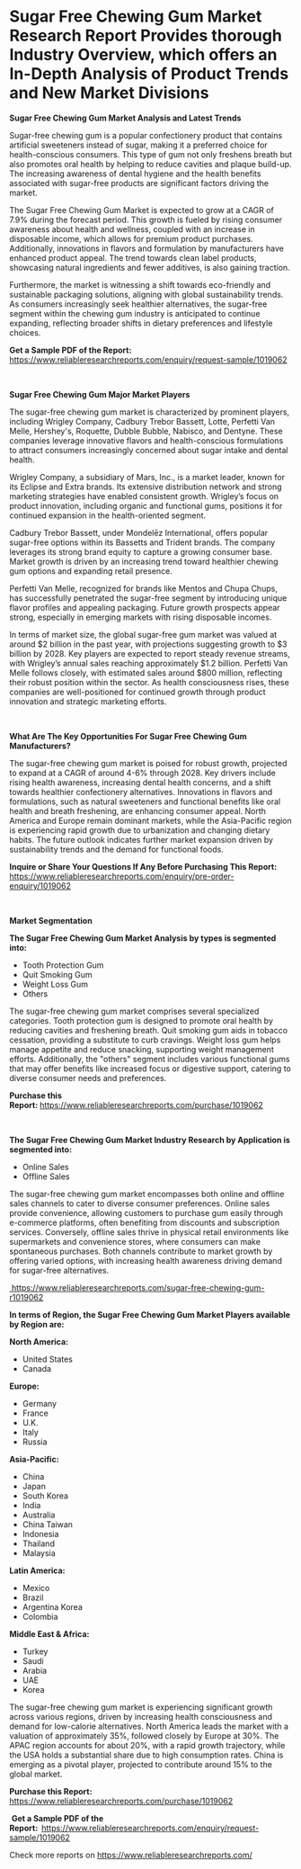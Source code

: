 <p><h1>Sugar Free Chewing Gum Market Research Report Provides thorough Industry Overview, which offers an In-Depth Analysis of Product Trends and New Market Divisions</h1></p><p><strong>Sugar Free Chewing Gum Market Analysis and Latest Trends</strong></p>
<p><p>Sugar-free chewing gum is a popular confectionery product that contains artificial sweeteners instead of sugar, making it a preferred choice for health-conscious consumers. This type of gum not only freshens breath but also promotes oral health by helping to reduce cavities and plaque build-up. The increasing awareness of dental hygiene and the health benefits associated with sugar-free products are significant factors driving the market.</p><p>The Sugar Free Chewing Gum Market is expected to grow at a CAGR of 7.9% during the forecast period. This growth is fueled by rising consumer awareness about health and wellness, coupled with an increase in disposable income, which allows for premium product purchases. Additionally, innovations in flavors and formulation by manufacturers have enhanced product appeal. The trend towards clean label products, showcasing natural ingredients and fewer additives, is also gaining traction.</p><p>Furthermore, the market is witnessing a shift towards eco-friendly and sustainable packaging solutions, aligning with global sustainability trends. As consumers increasingly seek healthier alternatives, the sugar-free segment within the chewing gum industry is anticipated to continue expanding, reflecting broader shifts in dietary preferences and lifestyle choices.</p></p>
<p><strong>Get a Sample PDF of the Report:&nbsp;</strong> <a href="https://www.reliableresearchreports.com/enquiry/request-sample/1019062?utm_campaign=3545&utm_medium=2&utm_source=Github&utm_content=ia&utm_term=04042025&utm_id=sugar-free-chewing-gum">https://www.reliableresearchreports.com/enquiry/request-sample/1019062</a></p>
<p>&nbsp;</p>
<p><strong>Sugar Free Chewing Gum Major Market Players</strong></p>
<p><p>The sugar-free chewing gum market is characterized by prominent players, including Wrigley Company, Cadbury Trebor Bassett, Lotte, Perfetti Van Melle, Hershey's, Roquette, Dubble Bubble, Nabisco, and Dentyne. These companies leverage innovative flavors and health-conscious formulations to attract consumers increasingly concerned about sugar intake and dental health.</p><p>Wrigley Company, a subsidiary of Mars, Inc., is a market leader, known for its Eclipse and Extra brands. Its extensive distribution network and strong marketing strategies have enabled consistent growth. Wrigley’s focus on product innovation, including organic and functional gums, positions it for continued expansion in the health-oriented segment.</p><p>Cadbury Trebor Bassett, under Mondelēz International, offers popular sugar-free options within its Bassetts and Trident brands. The company leverages its strong brand equity to capture a growing consumer base. Market growth is driven by an increasing trend toward healthier chewing gum options and expanding retail presence.</p><p>Perfetti Van Melle, recognized for brands like Mentos and Chupa Chups, has successfully penetrated the sugar-free segment by introducing unique flavor profiles and appealing packaging. Future growth prospects appear strong, especially in emerging markets with rising disposable incomes.</p><p>In terms of market size, the global sugar-free gum market was valued at around $2 billion in the past year, with projections suggesting growth to $3 billion by 2028. Key players are expected to report steady revenue streams, with Wrigley’s annual sales reaching approximately $1.2 billion. Perfetti Van Melle follows closely, with estimated sales around $800 million, reflecting their robust position within the sector. As health consciousness rises, these companies are well-positioned for continued growth through product innovation and strategic marketing efforts.</p></p>
<p>&nbsp;</p>
<p><strong>What Are The Key Opportunities For Sugar Free Chewing Gum Manufacturers?</strong></p>
<p><p>The sugar-free chewing gum market is poised for robust growth, projected to expand at a CAGR of around 4-6% through 2028. Key drivers include rising health awareness, increasing dental health concerns, and a shift towards healthier confectionery alternatives. Innovations in flavors and formulations, such as natural sweeteners and functional benefits like oral health and breath freshening, are enhancing consumer appeal. North America and Europe remain dominant markets, while the Asia-Pacific region is experiencing rapid growth due to urbanization and changing dietary habits. The future outlook indicates further market expansion driven by sustainability trends and the demand for functional foods.</p></p>
<p><strong>Inquire or Share Your Questions If Any Before Purchasing This Report:</strong> <a href="https://www.reliableresearchreports.com/enquiry/pre-order-enquiry/1019062?utm_campaign=3545&utm_medium=2&utm_source=Github&utm_content=ia&utm_term=04042025&utm_id=sugar-free-chewing-gum">https://www.reliableresearchreports.com/enquiry/pre-order-enquiry/1019062</a></p>
<p>&nbsp;</p>
<p><strong>Market Segmentation</strong></p>
<p><strong>The Sugar Free Chewing Gum Market Analysis by types is segmented into:</strong></p>
<p><ul><li>Tooth Protection Gum</li><li>Quit Smoking Gum</li><li>Weight Loss Gum</li><li>Others</li></ul></p>
<p><p>The sugar-free chewing gum market comprises several specialized categories. Tooth protection gum is designed to promote oral health by reducing cavities and freshening breath. Quit smoking gum aids in tobacco cessation, providing a substitute to curb cravings. Weight loss gum helps manage appetite and reduce snacking, supporting weight management efforts. Additionally, the "others" segment includes various functional gums that may offer benefits like increased focus or digestive support, catering to diverse consumer needs and preferences.</p></p>
<p><strong>Purchase this Report:&nbsp;</strong><a href="https://www.reliableresearchreports.com/purchase/1019062?utm_campaign=3545&utm_medium=2&utm_source=Github&utm_content=ia&utm_term=04042025&utm_id=sugar-free-chewing-gum">https://www.reliableresearchreports.com/purchase/1019062</a></p>
<p>&nbsp;</p>
<p><strong>The Sugar Free Chewing Gum Market Industry Research by Application is segmented into:</strong></p>
<p><ul><li>Online Sales</li><li>Offline Sales</li></ul></p>
<p><p>The sugar-free chewing gum market encompasses both online and offline sales channels to cater to diverse consumer preferences. Online sales provide convenience, allowing customers to purchase gum easily through e-commerce platforms, often benefiting from discounts and subscription services. Conversely, offline sales thrive in physical retail environments like supermarkets and convenience stores, where consumers can make spontaneous purchases. Both channels contribute to market growth by offering varied options, with increasing health awareness driving demand for sugar-free alternatives.</p></p>
<p><a href="https://www.reliableresearchreports.com/sugar-free-chewing-gum-r1019062?utm_campaign=3545&utm_medium=2&utm_source=Github&utm_content=ia&utm_term=04042025&utm_id=sugar-free-chewing-gum">&nbsp;https://www.reliableresearchreports.com/sugar-free-chewing-gum-r1019062</a></p>
<p><strong>In terms of Region, the Sugar Free Chewing Gum Market Players available by Region are:</strong></p>
<p>
    <p> <strong> North America: </strong>
        <ul>
            <li>United States</li>
            <li>Canada</li>
        </ul>
        </p> 
    <p> <strong> Europe: </strong>
        <ul>
            <li>Germany</li>
            <li>France</li>
            <li>U.K.</li>
            <li>Italy</li>
            <li>Russia</li>
        </ul>
        </p> 
    <p> <strong> Asia-Pacific: </strong>
        <ul>
            <li>China</li>
            <li>Japan</li>
            <li>South Korea</li>
            <li>India</li>
            <li>Australia</li>
            <li>China Taiwan</li>
            <li>Indonesia</li>
            <li>Thailand</li>
            <li>Malaysia</li>
        </ul>
        </p> 
    <p> <strong> Latin America: </strong>
        <ul>
            <li>Mexico</li>
            <li>Brazil</li>
            <li>Argentina Korea</li>
            <li>Colombia</li>
        </ul>
        </p> 
    <p> <strong> Middle East & Africa: </strong>
        <ul>
            <li>Turkey</li>
            <li>Saudi</li>
            <li>Arabia</li>
            <li>UAE</li>
            <li>Korea</li>
        </ul>
    </p>
    </p>
<p><p>The sugar-free chewing gum market is experiencing significant growth across various regions, driven by increasing health consciousness and demand for low-calorie alternatives. North America leads the market with a valuation of approximately 35%, followed closely by Europe at 30%. The APAC region accounts for about 20%, with a rapid growth trajectory, while the USA holds a substantial share due to high consumption rates. China is emerging as a pivotal player, projected to contribute around 15% to the global market.</p></p>
<p><strong>Purchase this Report: </strong><a href="https://www.reliableresearchreports.com/purchase/1019062?utm_campaign=3545&utm_medium=2&utm_source=Github&utm_content=ia&utm_term=04042025&utm_id=sugar-free-chewing-gum">https://www.reliableresearchreports.com/purchase/1019062</a></p>
<p>&nbsp;<strong>Get a Sample PDF of the Report:&nbsp;&nbsp;</strong><a href="https://www.reliableresearchreports.com/enquiry/request-sample/1019062?utm_campaign=3545&utm_medium=2&utm_source=Github&utm_content=ia&utm_term=04042025&utm_id=sugar-free-chewing-gum">https://www.reliableresearchreports.com/enquiry/request-sample/1019062</a></p>
<p><strong></strong></p>
<p>Check more reports on <a href="https://www.reliableresearchreports.com/?utm_campaign=3545&utm_medium=2&utm_source=Github&utm_content=ia&utm_term=04042025&utm_id=sugar-free-chewing-gum">https://www.reliableresearchreports.com/</a></p>